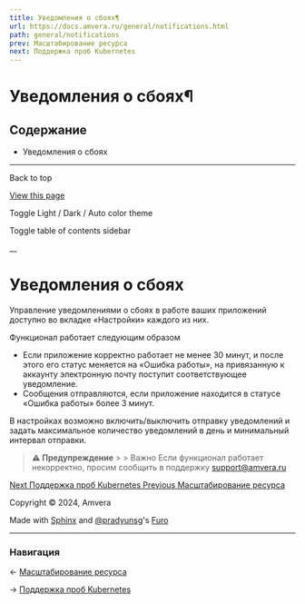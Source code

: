 ```yaml
---
title: Уведомления о сбоях¶
url: https://docs.amvera.ru/general/notifications.html
path: general/notifications
prev: Масштабирование ресурса
next: Поддержка проб Kubernetes
---
```


# Уведомления о сбоях¶

## Содержание

- Уведомления о сбоях

---

Back to top

[ View this page ](<../_sources/general/notifications.md.txt> "View this page")

Toggle Light / Dark / Auto color theme

Toggle table of contents sidebar

__

# Уведомления о сбоях

Управление уведомлениями о сбоях в работе ваших приложений доступно во вкладке «Настройки» каждого из них.

Функционал работает следующим образом
* Если приложение корректно работает не менее 30 минут, и после этого его статус меняется на «Ошибка работы», на привязанную к аккаунту электронную почту поступит соответствующее уведомление.
* Сообщения отправляются, если приложение находится в статусе «Ошибка работы» более 3 минут.

В настройках возможно включить/выключить отправку уведомлений и задать максимальное количество уведомлений в день и минимальный интервал отправки.

> **⚠️ Предупреждение** > > Важно Если функционал работает некорректно, просим сообщить в поддержку support@amvera.ru 

[ Next Поддержка проб Kubernetes ](k8sprobe.md) [ Previous Масштабирование ресурса ](scaling.md)

Copyright © 2024, Amvera 

Made with [Sphinx](<https://www.sphinx-doc.org/>) and [@pradyunsg](<https://pradyunsg.me>)'s [Furo](<https://github.com/pradyunsg/furo>)


---

### Навигация

← [Масштабирование ресурса](scaling.md)

→ [Поддержка проб Kubernetes](k8sprobe.md)
